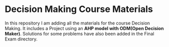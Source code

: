# Decision Making Course Materials
In this repository I am adding all the materials for the course Decision Making. 
It includes a Project using an **AHP model with ODM(Open Decision Maker)**. Solutions for some problems have also been added in the Final Exam directory. 
